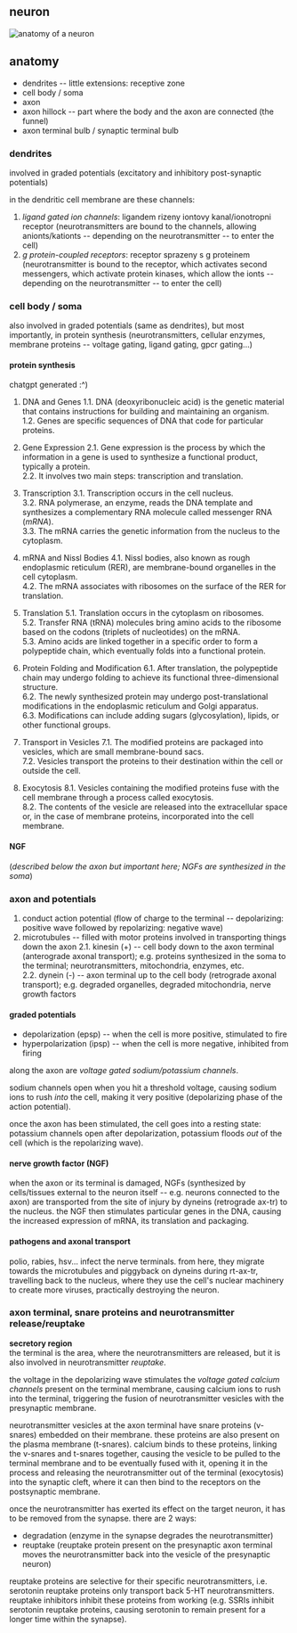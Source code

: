 ## neuron

![anatomy of a neuron](https://upload.wikimedia.org/wikipedia/commons/thumb/1/10/Blausen_0657_MultipolarNeuron.png/1920px-Blausen_0657_MultipolarNeuron.png)

## anatomy

* dendrites -- little extensions: receptive zone
* cell body / soma
* axon 
* axon hillock -- part where the body and the axon are connected (the funnel)
* axon terminal bulb / synaptic terminal bulb

### dendrites

involved in graded potentials (excitatory and inhibitory post-synaptic potentials)

in the dendritic cell membrane are these channels:

1. _ligand gated ion channels_: ligandem rizeny iontovy kanal/ionotropni receptor
   (neurotransmitters are bound to the channels, allowing anionts/kationts --
   depending on the neurotransmitter -- to enter the cell)
2. _g protein-coupled receptors_: receptor sprazeny s g proteinem
   (neurotransmitter is bound to the receptor, which activates second messengers,
   which activate protein kinases, which allow the ionts -- depending on the
   neurotransmitter -- to enter the cell)


### cell body / soma

also involved in graded potentials (same as dendrites), but most importantly,
in protein synthesis (neurotransmitters, cellular enzymes,
membrane proteins -- voltage gating, ligand gating, gpcr gating...)

#### protein synthesis

chatgpt generated :^)

1. DNA and Genes
1.1. DNA (deoxyribonucleic acid) is the genetic material that contains instructions for building and maintaining an organism.  
1.2. Genes are specific sequences of DNA that code for particular proteins.  

2. Gene Expression
2.1. Gene expression is the process by which the information in a gene is used to synthesize a functional product, typically a protein.  
2.2. It involves two main steps: transcription and translation.

3. Transcription
3.1. Transcription occurs in the cell nucleus.  
3.2. RNA polymerase, an enzyme, reads the DNA template and synthesizes a complementary RNA molecule called messenger RNA (_mRNA_).  
3.3. The mRNA carries the genetic information from the nucleus to the cytoplasm.

4. mRNA and Nissl Bodies
4.1. Nissl bodies, also known as rough endoplasmic reticulum (RER), are membrane-bound organelles in the cell cytoplasm.  
4.2. The mRNA associates with ribosomes on the surface of the RER for translation.

5. Translation
5.1. Translation occurs in the cytoplasm on ribosomes.  
5.2. Transfer RNA (tRNA) molecules bring amino acids to the ribosome based on the codons (triplets of nucleotides) on the mRNA.  
5.3. Amino acids are linked together in a specific order to form a polypeptide chain, which eventually folds into a functional protein.

6. Protein Folding and Modification
6.1. After translation, the polypeptide chain may undergo folding to achieve its functional three-dimensional structure.  
6.2. The newly synthesized protein may undergo post-translational modifications in the endoplasmic reticulum and Golgi apparatus.  
6.3. Modifications can include adding sugars (glycosylation), lipids, or other functional groups.

7. Transport in Vesicles
7.1. The modified proteins are packaged into vesicles, which are small membrane-bound sacs.  
7.2. Vesicles transport the proteins to their destination within the cell or outside the cell.

8. Exocytosis
8.1. Vesicles containing the modified proteins fuse with the cell membrane through a process called exocytosis.  
8.2. The contents of the vesicle are released into the extracellular space or, in the case of membrane proteins, incorporated into the cell membrane.

#### NGF

(_described below the axon but important here; NGFs are synthesized in the soma_)

### axon and potentials

1. conduct action potential (flow of charge to the terminal -- depolarizing: positive wave followed by repolarizing: negative wave)
2. microtubules -- filled with motor proteins involved in transporting things down the axon
2.1. kinesin (+) -- cell body down to the axon terminal (anterograde axonal transport); e.g. proteins synthesized in the soma to the terminal; neurotransmitters, mitochondria, enzymes, etc.  
2.2. dynein (-) -- axon terminal up to the cell body (retrograde axonal transport); e.g. degraded organelles, degraded mitochondria, nerve growth factors

#### graded potentials

* depolarization (epsp) -- when the cell is more positive, stimulated to fire
* hyperpolarization (ipsp) -- when the cell is more negative, inhibited from firing

along the axon are _voltage gated sodium/potassium channels_.  

sodium channels open when you hit a threshold voltage, causing sodium ions to
rush _into_ the cell, making it very positive
(depolarizing phase of the action potential).  

once the axon has been stimulated, the cell goes into a resting state: potassium
channels open after depolarization, potassium floods _out_ of the cell
(which is the repolarizing wave).

#### nerve growth factor (NGF)

when the axon or its terminal is damaged, NGFs (synthesized by cells/tissues
external to the neuron itself -- e.g. neurons connected to the axon) are
transported from the site of injury by dyneins (retrograde ax-tr) to the
nucleus. the NGF then stimulates particular genes in the DNA, causing the
increased expression of mRNA, its translation and packaging.

#### pathogens and axonal transport

polio, rabies, hsv... infect the nerve terminals. from here, they migrate
towards the microtubules and piggyback on dyneins during rt-ax-tr, travelling
back to the nucleus, where they use the cell's nuclear machinery to create more
viruses, practically destroying the neuron.

### axon terminal, snare proteins and neurotransmitter release/reuptake

__secretory region__  
the terminal is the area, where the neurotransmitters are released, but it is
also involved in neurotransmitter _reuptake_.

the voltage in the depolarizing wave stimulates the _voltage gated calcium
channels_ present on the terminal membrane, causing calcium ions to rush into
the terminal, triggering the fusion of neurotransmitter vesicles with the
presynaptic membrane.

neurotransmitter vesicles at the axon terminal have snare proteins (v-snares)
embedded on their membrane. these proteins are also present on the plasma
membrane (t-snares). calcium binds to these proteins, linking the v-snares and
t-snares together, causing the vesicle to be pulled to the terminal membrane and
to be eventually fused with it, opening it in the process and releasing the
neurotransmitter out of the terminal (exocytosis) into the synaptic cleft, where
it can then bind to the receptors on the postsynaptic membrane.

once the neurotransmitter has exerted its effect on the target neuron, it has
to be removed from the synapse. there are 2 ways:
* degradation (enzyme in the synapse degrades the neurotransmitter)
* reuptake (reuptake protein present on the presynaptic axon terminal moves the
  neurotransmitter back into the vesicle of the presynaptic neuron)

reuptake proteins are selective for their specific neurotransmitters, i.e.
serotonin reuptake proteins only transport back 5-HT neurotransmitters.
reuptake inhibitors inhibit these proteins from working (e.g. SSRIs inhibit
serotonin reuptake proteins, causing serotonin to remain present for a longer
time within the synapse).
